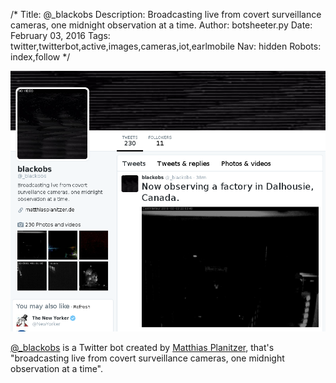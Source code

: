 /*
Title: @_blackobs
Description: Broadcasting live from covert surveillance cameras, one midnight observation at a time.
Author: botsheeter.py
Date: February 03, 2016
Tags: twitter,twitterbot,active,images,cameras,iot,earlmobile
Nav: hidden
Robots: index,follow
*/

[![](/content/bots/twitterbots/images/_blackobs.png)](https://twitter.com/_blackobs)

[@_blackobs](https://twitter.com/_blackobs) is a Twitter bot created by [Matthias Planitzer](https://twitter.com/EarlMobile), that's "broadcasting live from covert surveillance cameras, one midnight observation at a time".
